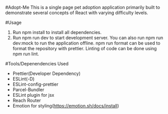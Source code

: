#Adopt-Me
This is a single page pet adoption application primarily built to demonstrate several concepts of React with varying difficulty levels.

#Usage
1. Run npm install to install all dependencies.
2. Run npm run dev to start development server.
You can also run npm run dev:mock to run the application offline. npm run format can be used to format the repository with prettier. Linting of code can be done using npm run lint.

#Tools/Depenendencies Used
* Prettier(Developer Dependency)
* ESLint(-D)
* ESLint-config-prettier
* Parcel-Bundler
* ESLint plugin for jsx
* Reach Router
* Emotion for styling(https://emotion.sh/docs/install)
